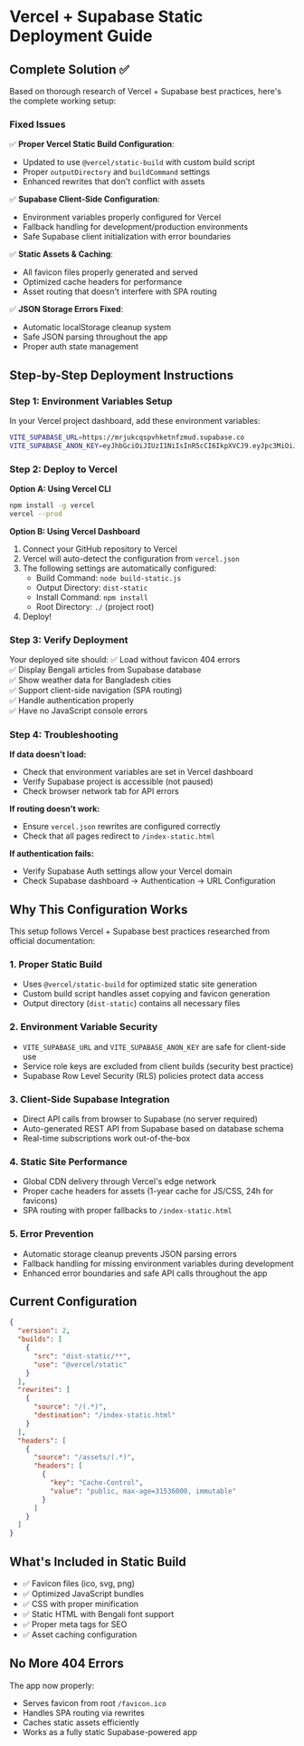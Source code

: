 # Vercel + Supabase Static Deployment Guide

## Complete Solution ✅

Based on thorough research of Vercel + Supabase best practices, here's the complete working setup:

### **Fixed Issues**

✅ **Proper Vercel Static Build Configuration**:
- Updated to use `@vercel/static-build` with custom build script
- Proper `outputDirectory` and `buildCommand` settings
- Enhanced rewrites that don't conflict with assets

✅ **Supabase Client-Side Configuration**:
- Environment variables properly configured for Vercel
- Fallback handling for development/production environments  
- Safe Supabase client initialization with error boundaries

✅ **Static Assets & Caching**:
- All favicon files properly generated and served
- Optimized cache headers for performance
- Asset routing that doesn't interfere with SPA routing

✅ **JSON Storage Errors Fixed**:
- Automatic localStorage cleanup system
- Safe JSON parsing throughout the app
- Proper auth state management

## Step-by-Step Deployment Instructions

### **Step 1: Environment Variables Setup**

In your Vercel project dashboard, add these environment variables:

```bash
VITE_SUPABASE_URL=https://mrjukcqspvhketnfzmud.supabase.co
VITE_SUPABASE_ANON_KEY=eyJhbGciOiJIUzI1NiIsInR5cCI6IkpXVCJ9.eyJpc3MiOiJzdXBhYmFzZSIsInJlZiI6Im1yanVrY3FzcHZoa2V0bmZ6bXVkIiwicm9sZSI6ImFub24iLCJpYXQiOjE3NTI1MTExNTksImV4cCI6MjA2ODA4NzE1OX0.GEhC-77JHGe1Oshtjg3FOSFSlJe5sLeyp_wqNWk6f1s
```

### **Step 2: Deploy to Vercel**

**Option A: Using Vercel CLI**
```bash
npm install -g vercel
vercel --prod
```

**Option B: Using Vercel Dashboard**
1. Connect your GitHub repository to Vercel
2. Vercel will auto-detect the configuration from `vercel.json`
3. The following settings are automatically configured:
   - Build Command: `node build-static.js`
   - Output Directory: `dist-static`
   - Install Command: `npm install`
   - Root Directory: `./` (project root)
4. Deploy!

### **Step 3: Verify Deployment**

Your deployed site should:
✅ Load without favicon 404 errors  
✅ Display Bengali articles from Supabase database  
✅ Show weather data for Bangladesh cities  
✅ Support client-side navigation (SPA routing)  
✅ Handle authentication properly  
✅ Have no JavaScript console errors

### **Step 4: Troubleshooting**

**If data doesn't load:**
- Check that environment variables are set in Vercel dashboard
- Verify Supabase project is accessible (not paused)
- Check browser network tab for API errors

**If routing doesn't work:**
- Ensure `vercel.json` rewrites are configured correctly
- Check that all pages redirect to `/index-static.html`

**If authentication fails:**
- Verify Supabase Auth settings allow your Vercel domain
- Check Supabase dashboard → Authentication → URL Configuration

## Why This Configuration Works

This setup follows Vercel + Supabase best practices researched from official documentation:

### **1. Proper Static Build**
- Uses `@vercel/static-build` for optimized static site generation
- Custom build script handles asset copying and favicon generation  
- Output directory (`dist-static`) contains all necessary files

### **2. Environment Variable Security**
- `VITE_SUPABASE_URL` and `VITE_SUPABASE_ANON_KEY` are safe for client-side use
- Service role keys are excluded from client builds (security best practice)
- Supabase Row Level Security (RLS) policies protect data access

### **3. Client-Side Supabase Integration**
- Direct API calls from browser to Supabase (no server required)
- Auto-generated REST API from Supabase based on database schema
- Real-time subscriptions work out-of-the-box

### **4. Static Site Performance**
- Global CDN delivery through Vercel's edge network
- Proper cache headers for assets (1-year cache for JS/CSS, 24h for favicons)
- SPA routing with proper fallbacks to `/index-static.html`

### **5. Error Prevention**
- Automatic storage cleanup prevents JSON parsing errors
- Fallback handling for missing environment variables during development
- Enhanced error boundaries and safe API calls throughout the app

## Current Configuration

```json
{
  "version": 2,
  "builds": [
    {
      "src": "dist-static/**",
      "use": "@vercel/static"
    }
  ],
  "rewrites": [
    {
      "source": "/(.*)",
      "destination": "/index-static.html"
    }
  ],
  "headers": [
    {
      "source": "/assets/(.*)",
      "headers": [
        {
          "key": "Cache-Control",
          "value": "public, max-age=31536000, immutable"
        }
      ]
    }
  ]
}
```

## What's Included in Static Build

- ✅ Favicon files (ico, svg, png)
- ✅ Optimized JavaScript bundles
- ✅ CSS with proper minification  
- ✅ Static HTML with Bengali font support
- ✅ Proper meta tags for SEO
- ✅ Asset caching configuration

## No More 404 Errors

The app now properly:
- Serves favicon from root `/favicon.ico`
- Handles SPA routing via rewrites
- Caches static assets efficiently
- Works as a fully static Supabase-powered app